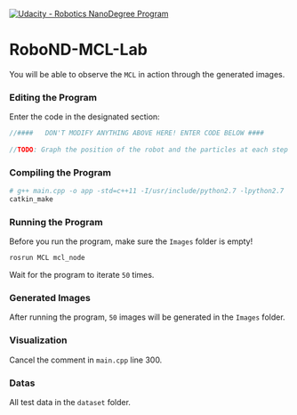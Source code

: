 [![Udacity - Robotics NanoDegree Program](https://s3-us-west-1.amazonaws.com/udacity-robotics/Extra+Images/RoboND_flag.png)](https://www.udacity.com/robotics)

# RoboND-MCL-Lab
You will be able to observe the `MCL` in action through the generated images. 

### Editing the Program
Enter the code in the designated section:
```C++
//####   DON'T MODIFY ANYTHING ABOVE HERE! ENTER CODE BELOW ####
		
//TODO: Graph the position of the robot and the particles at each step 
```

### Compiling the Program
```sh
# g++ main.cpp -o app -std=c++11 -I/usr/include/python2.7 -lpython2.7
catkin_make
```


### Running the Program
Before you run the program, make sure the `Images` folder is empty!
```sh
rosrun MCL mcl_node
```
Wait for the program to iterate `50` times.

### Generated Images
After running the program, `50` images will be generated in the `Images` folder.

### Visualization
Cancel the comment in `main.cpp` line 300.

### Datas
All test data in the `dataset` folder.